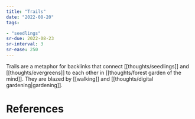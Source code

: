 ```yaml
---
title: "Trails"
date: "2022-08-20"
tags:

- "seedlings"
sr-due: 2022-08-23
sr-interval: 3
sr-ease: 250
---
```


Trails are a metaphor for backlinks that connect [[thoughts/seedlings]] and [[thoughts/evergreens]] to each other in [[thoughts/forest garden of the mind]]. They are blazed by [[walking]] and [[thoughts/digital gardening|gardening]].

# References